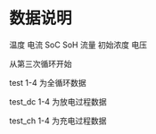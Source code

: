 # 数据说明

温度 电流 SoC SoH 流量 初始浓度 电压

从第三次循环开始

test 1-4 为全循环数据

test_dc 1-4 为放电过程数据

test_ch 1-4 为充电过程数据
